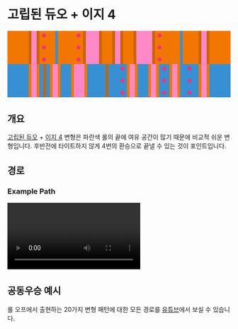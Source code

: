 # 고립된 듀오 + 이지 4

![Isolated Duo + Easy 4](../images/variations/isolated-duo-easy-4.jpg)

## 개요

[고립된 듀오](../rolls/isolated-duo.md#주황색-롤) + [이지 4](../rolls/easy-4.md#파란색-롤) 변형은 파란색 롤의 끝에 여유 공간이 많기 때문에 비교적 쉬운 변형입니다. 후반전에 타이트하지 않게 4번의 환승으로 끝낼 수 있는 것이 포인트입니다.

## 경로

### Example Path

<video controls>
  <source src="../../images/variations/isolated-duo-easy-4-standard-path.mp4" type="video/mp4">
</video>

## 공동우승 예시

롤 오프에서 출현하는 20가지 변형 패턴에 대한 모든 경로를 [유튜브](https://www.youtube.com/playlist?list=PLG_QNSp9ZgJLWYSNl4vY26VJCZeOQHO1F)에서 보실 수 있습니다.
